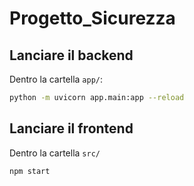 # Progetto_Sicurezza


## Lanciare il backend
Dentro la cartella `app/`: 
```bash
python -m uvicorn app.main:app --reload
```

## Lanciare il frontend
Dentro la cartella `src/`
```bash
npm start
```
